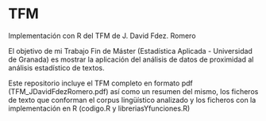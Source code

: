 # TFM
Implementación con R del TFM de J. David Fdez. Romero

El objetivo de mi Trabajo Fin de Máster (Estadística Aplicada - Universidad de Granada) 
es mostrar la aplicación del análisis de datos de proximidad al análisis estadístico de textos.

Este repositorio incluye el TFM completo en formato pdf (TFM_JDavidFdezRomero.pdf) así como un 
resumen del mismo, los ficheros de texto que conforman el corpus lingüístico analizado y los ficheros 
con la implementación en R (codigo.R y libreriasYfunciones.R)
